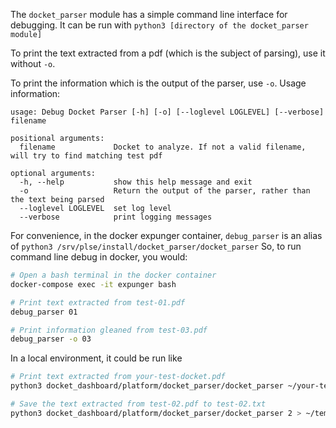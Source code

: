 The `docket_parser` module has a simple command line interface for debugging. 
It can be run with `python3 [directory of the docket_parser module]`

To print the text extracted from a pdf (which is the subject of parsing), use it without `-o`.

To print the information which is the output of the parser, use `-o`.
Usage information:
```
usage: Debug Docket Parser [-h] [-o] [--loglevel LOGLEVEL] [--verbose] filename

positional arguments:
  filename             Docket to analyze. If not a valid filename, will try to find matching test pdf

optional arguments:
  -h, --help           show this help message and exit
  -o                   Return the output of the parser, rather than the text being parsed
  --loglevel LOGLEVEL  set log level
  --verbose            print logging messages

```


For convenience, in the docker expunger container, `debug_parser` is an alias of `python3 /srv/plse/install/docket_parser/docket_parser`
So, to run command line debug in docker, you would:
```sh
# Open a bash terminal in the docker container
docker-compose exec -it expunger bash

# Print text extracted from test-01.pdf
debug_parser 01

# Print information gleaned from test-03.pdf
debug_parser -o 03
```

In a local environment, it could be run like
```sh
# Print text extracted from your-test-docket.pdf
python3 docket_dashboard/platform/docket_parser/docket_parser ~/your-test-docket.pdf

# Save the text extracted from test-02.pdf to test-02.txt
python3 docket_dashboard/platform/docket_parser/docket_parser 2 > ~/temp/test-02.txt
```
